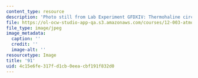 ```yaml
---
content_type: resource
description: 'Photo still from Lab Experiment GFDXIV: Thermohaline circulation.'
file: https://ol-ocw-studio-app-qa.s3.amazonaws.com/courses/12-003-atmosphere-ocean-and-climate-dynamics-fall-2008/4c15e6fe317fd1cb0eeacbf191f832d0_91.jpg
file_type: image/jpeg
image_metadata:
  caption: ''
  credit: ''
  image-alt: ''
resourcetype: Image
title: '91'
uid: 4c15e6fe-317f-d1cb-0eea-cbf191f832d0
---
```

